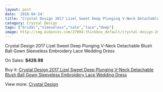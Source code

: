 ```yaml
---
layout: post
date: '2018-04-24'
title: "Crystal Design 2017 Lizel Sweet Deep Plunging V-Neck Detachable Blush Ball Gown Sleeveless Embroidery Lace Wedding Dress"
category: Crystal Design 
tags: ["bridal","sleeveless","sale","lace","deep"]
image: http://img.eudances.com/27094-thickbox_default/crystal-design-2017-lizel-sweet-deep-plunging-v-neck-detachable-blush-ball-gown-sleeveless-embroidery-lace-wedding-dress.jpg
---
```

Crystal Design 2017 Lizel Sweet Deep Plunging V-Neck Detachable Blush Ball Gown Sleeveless Embroidery Lace Wedding Dress

On Sales: **$428.98**
<a href="https://www.eudances.com/en/crystal-design/9089-crystal-design-2017-lizel-sweet-deep-plunging-v-neck-detachable-blush-ball-gown-sleeveless-embroidery-lace-wedding-dress.html"><amp-img layout="responsive" width="600" height="600" src="//img.eudances.com/27094-thickbox_default/crystal-design-2017-lizel-sweet-deep-plunging-v-neck-detachable-blush-ball-gown-sleeveless-embroidery-lace-wedding-dress.jpg" alt="Crystal Design 2017 Lizel Sweet Deep Plunging V-Neck Detachable Blush Ball Gown Sleeveless Embroidery Lace Wedding Dress 0" /></a>
<a href="https://www.eudances.com/en/crystal-design/9089-crystal-design-2017-lizel-sweet-deep-plunging-v-neck-detachable-blush-ball-gown-sleeveless-embroidery-lace-wedding-dress.html"><amp-img layout="responsive" width="600" height="600" src="//img.eudances.com/27100-thickbox_default/crystal-design-2017-lizel-sweet-deep-plunging-v-neck-detachable-blush-ball-gown-sleeveless-embroidery-lace-wedding-dress.jpg" alt="Crystal Design 2017 Lizel Sweet Deep Plunging V-Neck Detachable Blush Ball Gown Sleeveless Embroidery Lace Wedding Dress 1" /></a>
<a href="https://www.eudances.com/en/crystal-design/9089-crystal-design-2017-lizel-sweet-deep-plunging-v-neck-detachable-blush-ball-gown-sleeveless-embroidery-lace-wedding-dress.html"><amp-img layout="responsive" width="600" height="600" src="//img.eudances.com/27099-thickbox_default/crystal-design-2017-lizel-sweet-deep-plunging-v-neck-detachable-blush-ball-gown-sleeveless-embroidery-lace-wedding-dress.jpg" alt="Crystal Design 2017 Lizel Sweet Deep Plunging V-Neck Detachable Blush Ball Gown Sleeveless Embroidery Lace Wedding Dress 2" /></a>
<a href="https://www.eudances.com/en/crystal-design/9089-crystal-design-2017-lizel-sweet-deep-plunging-v-neck-detachable-blush-ball-gown-sleeveless-embroidery-lace-wedding-dress.html"><amp-img layout="responsive" width="600" height="600" src="//img.eudances.com/27098-thickbox_default/crystal-design-2017-lizel-sweet-deep-plunging-v-neck-detachable-blush-ball-gown-sleeveless-embroidery-lace-wedding-dress.jpg" alt="Crystal Design 2017 Lizel Sweet Deep Plunging V-Neck Detachable Blush Ball Gown Sleeveless Embroidery Lace Wedding Dress 3" /></a>
<a href="https://www.eudances.com/en/crystal-design/9089-crystal-design-2017-lizel-sweet-deep-plunging-v-neck-detachable-blush-ball-gown-sleeveless-embroidery-lace-wedding-dress.html"><amp-img layout="responsive" width="600" height="600" src="//img.eudances.com/27097-thickbox_default/crystal-design-2017-lizel-sweet-deep-plunging-v-neck-detachable-blush-ball-gown-sleeveless-embroidery-lace-wedding-dress.jpg" alt="Crystal Design 2017 Lizel Sweet Deep Plunging V-Neck Detachable Blush Ball Gown Sleeveless Embroidery Lace Wedding Dress 4" /></a>
<a href="https://www.eudances.com/en/crystal-design/9089-crystal-design-2017-lizel-sweet-deep-plunging-v-neck-detachable-blush-ball-gown-sleeveless-embroidery-lace-wedding-dress.html"><amp-img layout="responsive" width="600" height="600" src="//img.eudances.com/27096-thickbox_default/crystal-design-2017-lizel-sweet-deep-plunging-v-neck-detachable-blush-ball-gown-sleeveless-embroidery-lace-wedding-dress.jpg" alt="Crystal Design 2017 Lizel Sweet Deep Plunging V-Neck Detachable Blush Ball Gown Sleeveless Embroidery Lace Wedding Dress 5" /></a>
<a href="https://www.eudances.com/en/crystal-design/9089-crystal-design-2017-lizel-sweet-deep-plunging-v-neck-detachable-blush-ball-gown-sleeveless-embroidery-lace-wedding-dress.html"><amp-img layout="responsive" width="600" height="600" src="//img.eudances.com/27095-thickbox_default/crystal-design-2017-lizel-sweet-deep-plunging-v-neck-detachable-blush-ball-gown-sleeveless-embroidery-lace-wedding-dress.jpg" alt="Crystal Design 2017 Lizel Sweet Deep Plunging V-Neck Detachable Blush Ball Gown Sleeveless Embroidery Lace Wedding Dress 6" /></a>

Buy it: [Crystal Design 2017 Lizel Sweet Deep Plunging V-Neck Detachable Blush Ball Gown Sleeveless Embroidery Lace Wedding Dress](https://www.eudances.com/en/crystal-design/9089-crystal-design-2017-lizel-sweet-deep-plunging-v-neck-detachable-blush-ball-gown-sleeveless-embroidery-lace-wedding-dress.html "Crystal Design 2017 Lizel Sweet Deep Plunging V-Neck Detachable Blush Ball Gown Sleeveless Embroidery Lace Wedding Dress")

View more: [Crystal Design ](https://www.eudances.com/en/134-crystal-design "Crystal Design ")